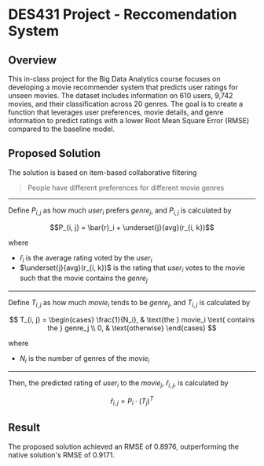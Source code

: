 # DES431 Project - Reccomendation System

## Overview

This in-class project for the Big Data Analytics course focuses on developing a movie recommender system that predicts user ratings for unseen movies. The dataset includes information on 610 users, 9,742 movies, and their classification across 20 genres. The goal is to create a function that leverages user preferences, movie details, and genre information to predict ratings with a lower Root Mean Square Error (RMSE) compared to the baseline model.

## Proposed Solution

The solution is based on item-based collaborative filtering

> People have different preferences for different movie genres

---

Define $P_{i, j}$ as how much $user_i$ prefers $genre_j$, and $P_{i,j}$ is calculated by

$$P_{i, j} = \bar{r}_i + \underset{j}{avg}(r_{i, k})$$

where

- $\bar{r}_i$ is the average rating voted by the $user_i$
- $\underset{j}{avg}(r_{i, k})$ is the rating that $user_i$ votes to the movie such that the movie contains the $genre_j$

---

Define $T_{i, j}$ as how much $movie_i$ tends to be $genre_j$, and $T_{i, j}$ is calculated by

$$
T_{i, j} =
\begin{cases}
  \frac{1}{N_i}, & \text{the } movie_i \text{ contains the } genre_j \\
  0, & \text{otherwise}
\end{cases}
$$

where

- $N_i$ is the number of genres of the $movie_i$

---

Then, the predicted rating of $user_i$ to the $movie_j$, $\hat{r}_{i, j}$, is calculated by

$$\hat{r}_{i, j} = P_i \cdot (T_j)^T$$

## Result

The proposed solution achieved an RMSE of 0.8976, outperforming the native solution's RMSE of 0.9171.
